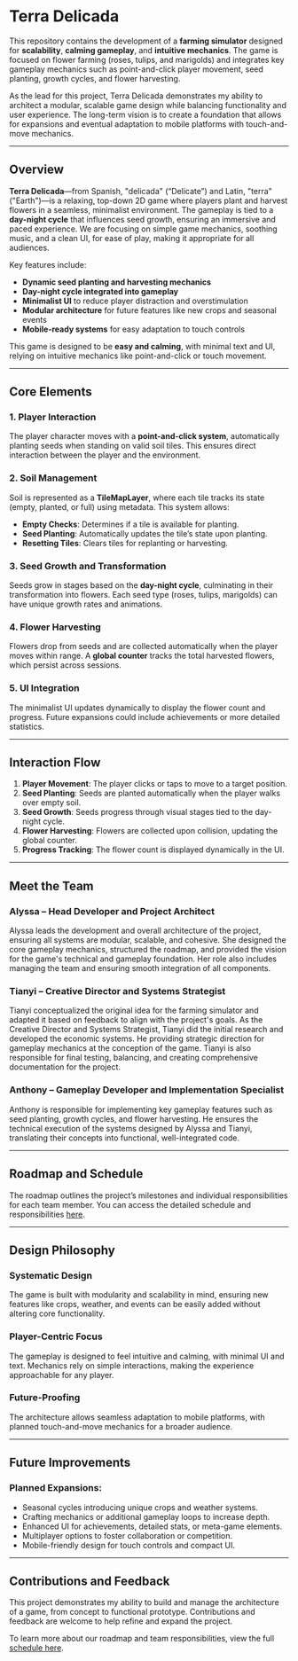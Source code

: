 # Terra Delicada

This repository contains the development of a **farming simulator** designed for **scalability**, **calming gameplay**, and **intuitive mechanics**. The game is focused on flower farming (roses, tulips, and marigolds) and integrates key gameplay mechanics such as point-and-click player movement, seed planting, growth cycles, and flower harvesting. 

As the lead for this project, Terra Delicada demonstrates my ability to architect a modular, scalable game design while balancing functionality and user experience. The long-term vision is to create a foundation that allows for expansions and eventual adaptation to mobile platforms with touch-and-move mechanics.

---

## Overview

**Terra Delicada**—from Spanish, "delicada" (“Delicate”) and Latin, "terra" ("Earth")—is a relaxing, top-down 2D game where players plant and harvest flowers in a seamless, minimalist environment. The gameplay is tied to a **day-night cycle** that influences seed growth, ensuring an immersive and paced experience. We are focusing on simple game mechanics, soothing music, and a clean UI, for ease of play, making it appropriate for all audiences.

Key features include:
- **Dynamic seed planting and harvesting mechanics**
- **Day-night cycle integrated into gameplay**
- **Minimalist UI** to reduce player distraction and overstimulation
- **Modular architecture** for future features like new crops and seasonal events
- **Mobile-ready systems** for easy adaptation to touch controls

This game is designed to be **easy and calming**, with minimal text and UI, relying on intuitive mechanics like point-and-click or touch movement.

---

## Core Elements

### **1. Player Interaction**
The player character moves with a **point-and-click system**, automatically planting seeds when standing on valid soil tiles. This ensures direct interaction between the player and the environment.

### **2. Soil Management**
Soil is represented as a **TileMapLayer**, where each tile tracks its state (empty, planted, or full) using metadata. This system allows:
- **Empty Checks**: Determines if a tile is available for planting.
- **Seed Planting**: Automatically updates the tile’s state upon planting.
- **Resetting Tiles**: Clears tiles for replanting or harvesting.

### **3. Seed Growth and Transformation**
Seeds grow in stages based on the **day-night cycle**, culminating in their transformation into flowers. Each seed type (roses, tulips, marigolds) can have unique growth rates and animations.

### **4. Flower Harvesting**
Flowers drop from seeds and are collected automatically when the player moves within range. A **global counter** tracks the total harvested flowers, which persist across sessions.

### **5. UI Integration**
The minimalist UI updates dynamically to display the flower count and progress. Future expansions could include achievements or more detailed statistics.

---

## Interaction Flow

1. **Player Movement**: The player clicks or taps to move to a target position.
2. **Seed Planting**: Seeds are planted automatically when the player walks over empty soil.
3. **Seed Growth**: Seeds progress through visual stages tied to the day-night cycle.
4. **Flower Harvesting**: Flowers are collected upon collision, updating the global counter.
5. **Progress Tracking**: The flower count is displayed dynamically in the UI.

---

## Meet the Team

### **Alyssa – Head Developer and Project Architect**
Alyssa leads the development and overall architecture of the project, ensuring all systems are modular, scalable, and cohesive. She designed the core gameplay mechanics, structured the roadmap, and provided the vision for the game's technical and gameplay foundation. Her role also includes managing the team and ensuring smooth integration of all components.

### **Tianyi – Creative Director and Systems Strategist**
Tianyi conceptualized the original idea for the farming simulator and adapted it based on feedback to align with the project's goals. As the Creative Director and Systems Strategist, Tianyi did the initial research and developed the economic systems. He providing strategic direction for gameplay mechanics at the conception of the game. Tianyi is also responsible for final testing, balancing, and creating comprehensive documentation for the project.

### **Anthony – Gameplay Developer and Implementation Specialist**
Anthony is responsible for implementing key gameplay features such as seed planting, growth cycles, and flower harvesting. He ensures the technical execution of the systems designed by Alyssa and Tianyi, translating their concepts into functional, well-integrated code.

---

## Roadmap and Schedule

The roadmap outlines the project’s milestones and individual responsibilities for each team member. You can access the detailed schedule and responsibilities [here](https://docs.google.com/spreadsheets/d/1AndOkuZt7aTz3yTIh8UfIwcude_4B6Dq68T3YKj7TmM/edit?usp=sharing).

---

## Design Philosophy

### **Systematic Design**
The game is built with modularity and scalability in mind, ensuring new features like crops, weather, and events can be easily added without altering core functionality.

### **Player-Centric Focus**
The gameplay is designed to feel intuitive and calming, with minimal UI and text. Mechanics rely on simple interactions, making the experience approachable for any player.

### **Future-Proofing**
The architecture allows seamless adaptation to mobile platforms, with planned touch-and-move mechanics for a broader audience.

---

## Future Improvements

### Planned Expansions:
- Seasonal cycles introducing unique crops and weather systems.
- Crafting mechanics or additional gameplay loops to increase depth.
- Enhanced UI for achievements, detailed stats, or meta-game elements.
- Multiplayer options to foster collaboration or competition.
- Mobile-friendly design for touch controls and compact UI.

---

## Contributions and Feedback

This project demonstrates my ability to build and manage the architecture of a game, from concept to functional prototype. Contributions and feedback are welcome to help refine and expand the project.

To learn more about our roadmap and team responsibilities, view the full [schedule here](https://docs.google.com/spreadsheets/d/1AndOkuZt7aTz3yTIh8UfIwcude_4B6Dq68T3YKj7TmM/edit?usp=sharing).

